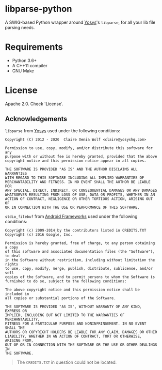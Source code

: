 # libparse-python

A SWIG-based Python wrapper around [Yosys](https://github.com/yosyshq/yosys)'s
`libparse`, for all your lib file parsing needs.

# Requirements
* Python 3.6+
* A C++11 compiler
* GNU Make

# License
Apache 2.0. Check 'License'.

## Acknowledgements
`libparse` from [Yosys](https://github.com/yosyshq/yosys) used under the following conditions:

```
Copyright (C) 2012 - 2020  Claire Xenia Wolf <claire@yosyshq.com>

Permission to use, copy, modify, and/or distribute this software for any
purpose with or without fee is hereby granted, provided that the above
copyright notice and this permission notice appear in all copies.

THE SOFTWARE IS PROVIDED "AS IS" AND THE AUTHOR DISCLAIMS ALL WARRANTIES
WITH REGARD TO THIS SOFTWARE INCLUDING ALL IMPLIED WARRANTIES OF
MERCHANTABILITY AND FITNESS. IN NO EVENT SHALL THE AUTHOR BE LIABLE FOR
ANY SPECIAL, DIRECT, INDIRECT, OR CONSEQUENTIAL DAMAGES OR ANY DAMAGES
WHATSOEVER RESULTING FROM LOSS OF USE, DATA OR PROFITS, WHETHER IN AN
ACTION OF CONTRACT, NEGLIGENCE OR OTHER TORTIOUS ACTION, ARISING OUT OF
OR IN CONNECTION WITH THE USE OR PERFORMANCE OF THIS SOFTWARE.
```

`stdio_filebuf` from [Android Frameworks](https://android.googlesource.com/platform/frameworks/native/+/refs/heads/main/services/vr/performanced) used under the following conditions:

```
Copyright (c) 2009-2014 by the contributors listed in CREDITS.TXT
Copyright (c) 2016 Google, Inc.

Permission is hereby granted, free of charge, to any person obtaining a copy
of this software and associated documentation files (the "Software"), to deal
in the Software without restriction, including without limitation the rights
to use, copy, modify, merge, publish, distribute, sublicense, and/or sell
copies of the Software, and to permit persons to whom the Software is
furnished to do so, subject to the following conditions:

The above copyright notice and this permission notice shall be included in
all copies or substantial portions of the Software.

THE SOFTWARE IS PROVIDED "AS IS", WITHOUT WARRANTY OF ANY KIND, EXPRESS OR
IMPLIED, INCLUDING BUT NOT LIMITED TO THE WARRANTIES OF MERCHANTABILITY,
FITNESS FOR A PARTICULAR PURPOSE AND NONINFRINGEMENT. IN NO EVENT SHALL THE
AUTHORS OR COPYRIGHT HOLDERS BE LIABLE FOR ANY CLAIM, DAMAGES OR OTHER
LIABILITY, WHETHER IN AN ACTION OF CONTRACT, TORT OR OTHERWISE, ARISING FROM,
OUT OF OR IN CONNECTION WITH THE SOFTWARE OR THE USE OR OTHER DEALINGS IN
THE SOFTWARE.
```
> The `CREDITS.TXT` in question could not be located.